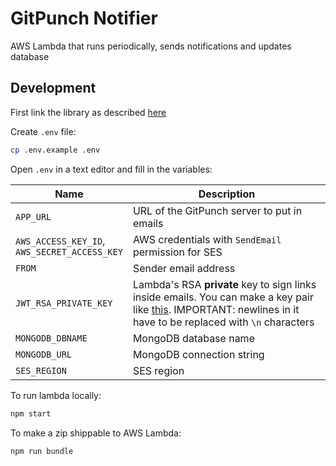 # GitPunch Notifier

AWS Lambda that runs periodically, sends notifications and updates database

## Development

First link the library as described [here](https://github.com/vfeskov/gitpunch/blob/master/lib/README.md)

Create `.env` file:

```bash
cp .env.example .env
```
Open `.env` in a text editor and fill in the variables:

|Name|Description|
|-|-|
|`APP_URL`|URL of the GitPunch server to put in emails|
|`AWS_ACCESS_KEY_ID`,<br/>`AWS_SECRET_ACCESS_KEY`|AWS credentials with `SendEmail` permission for SES|
|`FROM`|Sender email address|
|`JWT_RSA_PRIVATE_KEY`|Lambda's RSA **private** key to sign links inside emails. You can make a key pair like [this](https://gist.github.com/ygotthilf/baa58da5c3dd1f69fae9). IMPORTANT: newlines in it have to be replaced with `\n` characters|
|`MONGODB_DBNAME`|MongoDB database name|
|`MONGODB_URL`|MongoDB connection string|
|`SES_REGION`|SES region|

To run lambda locally:
```bash
npm start
```

To make a zip shippable to AWS Lambda:
```bash
npm run bundle
```
